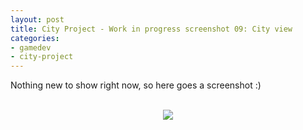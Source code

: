 ```yaml
---
layout: post
title: City Project - Work in progress screenshot 09: City view
categories:
- gamedev
- city-project
---
```


Nothing new to show right now, so here goes a screenshot :)<br /><br /><div class="separator" style="clear: both; text-align: center;"><img border="0" src="http://3.bp.blogspot.com/-aFi2ZmgkFeI/TgN9MVR4v8I/AAAAAAAAAE8/gOv4Fap0Rvg/s1600/blog.binarynonsense.com_20110623_2.jpg" /></div>